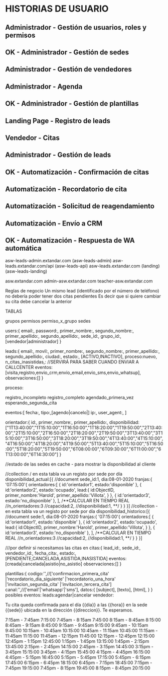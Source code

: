 # HISTORIAS DE USUARIO
## Administrador - Gestión de usuarios, roles y permisos
## OK - Administrador - Gestión de sedes
## Administrador - Gestión de vendedores
## Administrador - Agenda
## OK - Administrador - Gestión de plantillas
## Landing Page - Registro de leads
## Vendedor - Citas
## Administrador - Gestión de leads
## OK - Automatización - Confirmación de citas
## Automatización - Recordatorio de cita
## Automatización - Solicitud de reagendamiento
## Automatización - Envío a CRM
## OK - Automatización - Respuesta de WA automática

asw-leads-admin.extandar.com (asw-leads-admin)
asw-leads.extandar.com/api (asw-leads-api)
asw-leads.extandar.com (landing) (asw-leads-landing)

asw.extandar.com
admin-asw.extandar.com
teacher-asw.extandar.com

Reglas de negocio
Un mismo lead (identificado por el número de teléfono) no debería poder tener dos citas pendientes
Es decir que si quiere cambiar su cita debe cancelar la anterior

TABLAS

grupos
permisos
permiso_x_grupo
sedes

users:{
	email:,
	password:,
	primer_nombre:,
	segundo_nombre:,
	primer_apellido:,
	segundo_apellido:,
	sede_id:,
	grupo_id:,[vendedor|administrador]
}

leads:{
	email:,
	movil:,
	primer_nombre:,
	segundo_nombre:,
	primer_apellido:,
	segundo_apellido:,
	ciudad:,
	estado:, [ACTIVO,INACTIVO],
	proceso:nuevo,
	n_citas_inasistidas,: //SERVIRÁ PARA SABER CUANDO ENVIAR A CALLCENTER
	eventos:[visita,registro,envio_crm,envio_email,envio_sms,envio_whatsup],
	observaciones:[]
}

proceso:

registro_incompleto
registro_completo
agendado_primera_vez
esperando_segunda_cita


eventos:[
	fecha:,
	tipo:,[agendo|cancelo|]
	ip:,
	user_agent:,
]

orientador:{
	id:,
	primer_nombre:,
	primer_apellido:,
	disponibilidad:["1T13:40:00","1T15:10:00","1T16:50:00","1T18:20:00","1T19:50:00","2T13:40:00","2T15:10:00","2T16:50:00","2T18:20:00","2T19:50:00","3T13:40:00","3T15:10:00","3T16:50:00","3T18:20:00","3T19:50:00","4T13:40:00","4T15:10:00","4T16:50:00","4T18:20:00","4T19:50:00","5T13:40:00","5T15:10:00","5T16:50:00","5T18:20:00","5T19:50:00","6T08:00:00","6T09:30:00","6T11:00:00","6T13:00:00","6T14:30:00"]
}

//estado de las sedes en cache - para mostrar la disponibilidad al cliente

//collection / en esta tabla va un registo por sede por día
disponibilidad_actual:[{
//document
	sede_id:1,
	dia:08-01-2020
	franjas:{
		'07:15:00'{
			orientadores:[
				{
					id:'orientador1',
					estado:'disponible'
				},
				{
					id:'orientador2',
					estado:'ocupado',
					lead:{
						id:ObjectID,
						primer_nombre:'Harold',
						primer_apellido:'Villota',
					}
				},
				{
					id:'orientador3',
					estado:'no_disponible'
				},
			],
			/**CALCULAR EN TIEMPO REAL
			//n_orientadores:3
			//capacidad:2,
			//disponibilidad:1,
			**/
		}
	}
}]
//collection - en esta tabla va un registo por sede por día
disponibilidad_historico:[{
//document
	sede:1,
	dia:08-01-2020
	franjas:{
			'07:15:00'{
				orientadores:[
					{
						id:'orientador1',
						estado:'disponible'
					},
					{
						id:'orientador2',
						estado:'ocupado',
						lead:{
							id:ObjectID,
							primer_nombre:'Harold',
							primer_apellido:'Villota',
						}
					},
					{
						id:'orientador3',
						estado:'no_disponible'
					},
				],
				/**CALCULAR EN TIEMPO REAL
				//n_orientadores:3
				//capacidad:2,
				//disponibilidad:1,
				**/
			}
		}
}]


///por definir si necesitamos las citas en 
citas:{
	lead_id:,
	sede_id:,
	vendedor_id:,
	fecha_cita:,
	estado:,[PENDIENTE,CANCELADA,ASISTIDA,INASISTIDA]
	eventos:[creada|cancelada|asistio|no_asistio]
	observaciones:[]
}

plantillas:{
	codigo:'',//['confirmacion_primera_cita'
				|'recordatorio_dia_siguiente'
				|'recordatorio_una_hora'
				|'invitacion_segunda_cita'
				|'invitacion_tercera_cita']
	canal:'',//['email'|'whatsapp'|'sms'],
	datos:{
		[subject],
		[texto],
		[html],
	}
}
posibles eventos: 
leads:agendar|cancelar
vendedor:


Tu cita queda confirmada para el día {{dia}} a las {{hora}} en la sede {{sede}} ubicada en la dirección {{direccion}}. Te esperamos.


 7:15am - 7:45am		7:15:00
 7:45am - 8:15am		7:45:00
 8:15am - 8:45am		8:15:00
 8:45am - 9:15am		8:45:00
 9:15am - 9:45am		9:15:00
 9:45am - 10:15am		9:45:00
 10:15am - 10:45am		10:15:00
 10:45am - 11:15am		10:45:00
 11:15am - 11:45am		11:15:00
 11:45am - 12:15pm		11:45:00
 12:15pm - 12:45pm		12:15:00
 12:45pm - 1:15pm		12:45:00
 1:15pm - 1:45pm		13:15:00
 1:45pm - 2:15pm		13:45:00
 2:15pm - 2:45pm		14:15:00
 2:45pm - 3:15pm		14:45:00
 3:15pm - 3:45pm		15:15:00
 3:45pm - 4:15pm		15:45:00
 4:15pm - 4:45pm		16:15:00
 4:45pm - 5:15pm		16:45:00
 5:15pm - 5:45pm		17:15:00
 5:45pm - 6:15pm		17:45:00
 6:15pm - 6:45pm		18:15:00
 6:45pm - 7:15pm		18:45:00
 7:15pm - 7:45pm		19:15:00
 7:45pm - 8:15pm		19:45:00
 8:15pm - 8:45pm		20:15:00
 